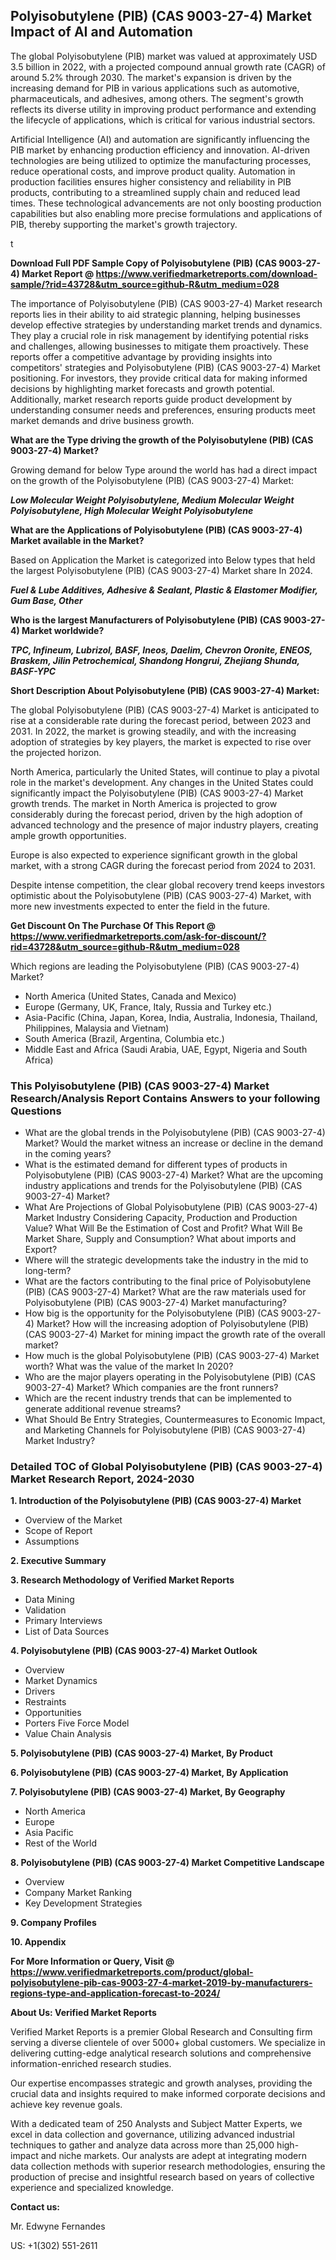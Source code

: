 <h2>Polyisobutylene (PIB) (CAS 9003-27-4) Market Impact of AI and Automation</h2><p>The global Polyisobutylene (PIB) market was valued at approximately USD 3.5 billion in 2022, with a projected compound annual growth rate (CAGR) of around 5.2% through 2030. The market's expansion is driven by the increasing demand for PIB in various applications such as automotive, pharmaceuticals, and adhesives, among others. The segment's growth reflects its diverse utility in improving product performance and extending the lifecycle of applications, which is critical for various industrial sectors.</p><p>Artificial Intelligence (AI) and automation are significantly influencing the PIB market by enhancing production efficiency and innovation. AI-driven technologies are being utilized to optimize the manufacturing processes, reduce operational costs, and improve product quality. Automation in production facilities ensures higher consistency and reliability in PIB products, contributing to a streamlined supply chain and reduced lead times. These technological advancements are not only boosting production capabilities but also enabling more precise formulations and applications of PIB, thereby supporting the market's growth trajectory.</p>t</p><p id="" class=""><strong>Download Full PDF Sample Copy of Polyisobutylene (PIB) (CAS 9003-27-4) Market Report @ <a href="https://www.verifiedmarketreports.com/download-sample/?rid=43728&utm_source=github-R&utm_medium=028" target="_blank">https://www.verifiedmarketreports.com/download-sample/?rid=43728&utm_source=github-R&utm_medium=028</a></strong></p><p>The importance of&nbsp;Polyisobutylene (PIB) (CAS 9003-27-4) Market research reports lies in their ability to aid strategic planning, helping businesses develop effective strategies by understanding market trends and dynamics. They play a crucial role in risk management by identifying potential risks and challenges, allowing businesses to mitigate them proactively. These reports offer a competitive advantage by providing insights into competitors' strategies and Polyisobutylene (PIB) (CAS 9003-27-4) Market positioning. For investors, they provide critical data for making informed decisions by highlighting market forecasts and growth potential. Additionally, market research reports guide product development by understanding consumer needs and preferences, ensuring products meet market demands and drive business growth.</p><p><strong>What are the&nbsp;Type driving the growth of the Polyisobutylene (PIB) (CAS 9003-27-4) Market?</strong></p><p id="" class="">Growing demand for below Type around the world has had a direct impact on the growth of the Polyisobutylene (PIB) (CAS 9003-27-4) Market:</p><em><strong>Low Molecular Weight Polyisobutylene, Medium Molecular Weight Polyisobutylene, High Molecular Weight Polyisobutylene</strong></em></p><strong>What are the&nbsp;Applications&nbsp;of Polyisobutylene (PIB) (CAS 9003-27-4) Market available in the Market?</strong></p><p id="" class="">Based on Application the Market is categorized into Below types that held the largest Polyisobutylene (PIB) (CAS 9003-27-4) Market share In 2024.</p><em><strong>Fuel & Lube Additives, Adhesive & Sealant, Plastic & Elastomer Modifier, Gum Base, Other</strong></em></p><strong>Who is the largest Manufacturers of Polyisobutylene (PIB) (CAS 9003-27-4) Market worldwide?</strong></p><p><em><strong>TPC, Infineum, Lubrizol, BASF, Ineos, Daelim, Chevron Oronite, ENEOS, Braskem, Jilin Petrochemical, Shandong Hongrui, Zhejiang Shunda, BASF-YPC</strong></em></p><p id="" class=""><strong>Short Description About Polyisobutylene (PIB) (CAS 9003-27-4) Market:</strong></p><p>The global Polyisobutylene (PIB) (CAS 9003-27-4) Market is anticipated to rise at a considerable rate during the forecast period, between 2023 and 2031. In 2022, the market is growing steadily, and with the increasing adoption of strategies by key players, the market is expected to rise over the projected horizon.</p><p>North America, particularly the United States, will continue to play a pivotal role in the market's development. Any changes in the United States could significantly impact the Polyisobutylene (PIB) (CAS 9003-27-4) Market growth trends. The market in North America is projected to grow considerably during the forecast period, driven by the high adoption of advanced technology and the presence of major industry players, creating ample growth opportunities.</p><p>Europe is also expected to experience significant growth in the global market, with a strong CAGR during the forecast period from 2024 to 2031.</p><p>Despite intense competition, the clear global recovery trend keeps investors optimistic about the Polyisobutylene (PIB) (CAS 9003-27-4) Market, with more new investments expected to enter the field in the future.</p><p id="" class=""><strong>Get Discount On The Purchase Of This Report @ <a href="https://www.verifiedmarketreports.com/ask-for-discount/?rid=43728&utm_source=github-R&utm_medium=028" target="_blank">https://www.verifiedmarketreports.com/ask-for-discount/?rid=43728&utm_source=github-R&utm_medium=028</a></strong></p>Which regions are leading the Polyisobutylene (PIB) (CAS 9003-27-4) Market?</p><ul><li>North America (United States, Canada and Mexico)</li><li>Europe (Germany, UK, France, Italy, Russia and Turkey etc.)</li><li>Asia-Pacific (China, Japan, Korea, India, Australia, Indonesia, Thailand, Philippines, Malaysia and Vietnam)</li><li>South America (Brazil, Argentina, Columbia etc.)</li><li>Middle East and Africa (Saudi Arabia, UAE, Egypt, Nigeria and South Africa)</li></ul><h3 id="" class="">This Polyisobutylene (PIB) (CAS 9003-27-4) Market Research/Analysis Report Contains Answers to your following Questions</h3><ul><li>What are the global trends in the Polyisobutylene (PIB) (CAS 9003-27-4) Market? Would the market witness an increase or decline in the demand in the coming years?</li><li>What is the estimated demand for different types of products in Polyisobutylene (PIB) (CAS 9003-27-4) Market? What are the upcoming industry applications and trends for the Polyisobutylene (PIB) (CAS 9003-27-4) Market?</li><li>What Are Projections of Global Polyisobutylene (PIB) (CAS 9003-27-4) Market Industry Considering Capacity, Production and Production Value? What Will Be the Estimation of Cost and Profit? What Will Be Market Share, Supply and Consumption? What about imports and Export?</li><li>Where will the strategic developments take the industry in the mid to long-term?</li><li>What are the factors contributing to the final price of Polyisobutylene (PIB) (CAS 9003-27-4) Market? What are the raw materials used for Polyisobutylene (PIB) (CAS 9003-27-4) Market manufacturing?</li><li>How big is the opportunity for the Polyisobutylene (PIB) (CAS 9003-27-4) Market? How will the increasing adoption of Polyisobutylene (PIB) (CAS 9003-27-4) Market for mining impact the growth rate of the overall market?</li><li>How much is the global Polyisobutylene (PIB) (CAS 9003-27-4) Market worth? What was the value of the market In 2020?</li><li>Who are the major players operating in the Polyisobutylene (PIB) (CAS 9003-27-4) Market? Which companies are the front runners?</li><li>Which are the recent industry trends that can be implemented to generate additional revenue streams?</li><li>What Should Be Entry Strategies, Countermeasures to Economic Impact, and Marketing Channels for Polyisobutylene (PIB) (CAS 9003-27-4) Market Industry?</li></ul><h3 id="" class="">Detailed TOC of Global Polyisobutylene (PIB) (CAS 9003-27-4) Market Research Report, 2024-2030</h3><p id="" class=""><strong>1. Introduction of the Polyisobutylene (PIB) (CAS 9003-27-4) Market</strong></p><ul><li>Overview of the Market</li><li>Scope of Report</li><li>Assumptions</li></ul><p id="" class=""><strong>2. Executive Summary</strong></p><p id="" class=""><strong>3. Research Methodology of Verified Market Reports</strong></p><ul><li>Data Mining</li><li>Validation</li><li>Primary Interviews</li><li>List of Data Sources</li></ul><p id="" class=""><strong>4. Polyisobutylene (PIB) (CAS 9003-27-4) Market Outlook</strong></p><ul><li>Overview</li><li>Market Dynamics</li><li>Drivers</li><li>Restraints</li><li>Opportunities</li><li>Porters Five Force Model</li><li>Value Chain Analysis</li></ul><p id="" class=""><strong>5. Polyisobutylene (PIB) (CAS 9003-27-4) Market, By Product</strong></p><p id="" class=""><strong>6. Polyisobutylene (PIB) (CAS 9003-27-4) Market, By Application</strong></p><p id="" class=""><strong>7. Polyisobutylene (PIB) (CAS 9003-27-4) Market, By Geography</strong></p><ul><li>North America</li><li>Europe</li><li>Asia Pacific</li><li>Rest of the World</li></ul><p id="" class=""><strong>8. Polyisobutylene (PIB) (CAS 9003-27-4) Market Competitive Landscape</strong></p><ul><li>Overview</li><li>Company Market Ranking</li><li>Key Development Strategies</li></ul><p id="" class=""><strong>9. Company Profiles</strong></p><p id="" class=""><strong>10. Appendix</strong></p><p id="" class=""><strong>For More Information or Query, Visit @ <a href="https://www.verifiedmarketreports.com/product/global-polyisobutylene-pib-cas-9003-27-4-market-2019-by-manufacturers-regions-type-and-application-forecast-to-2024/" target="_blank">https://www.verifiedmarketreports.com/product/global-polyisobutylene-pib-cas-9003-27-4-market-2019-by-manufacturers-regions-type-and-application-forecast-to-2024/</a></strong></p><p id="" class=""><strong>About Us: Verified Market Reports</strong></p><p id="" class="">Verified Market Reports is a premier Global Research and Consulting firm serving a diverse clientele of over 5000+ global customers. We specialize in delivering cutting-edge analytical research solutions and comprehensive information-enriched research studies.</p><p id="" class="">Our expertise encompasses strategic and growth analyses, providing the crucial data and insights required to make informed corporate decisions and achieve key revenue goals.</p><p id="" class="">With a dedicated team of 250 Analysts and Subject Matter Experts, we excel in data collection and governance, utilizing advanced industrial techniques to gather and analyze data across more than 25,000 high-impact and niche markets. Our analysts are adept at integrating modern data collection methods with superior research methodologies, ensuring the production of precise and insightful research based on years of collective experience and specialized knowledge.</p><p id="" class=""><strong>Contact us:</strong></p><p id="" class="">Mr. Edwyne Fernandes</p><p id="" class="">US: +1(302) 551-2611</p>